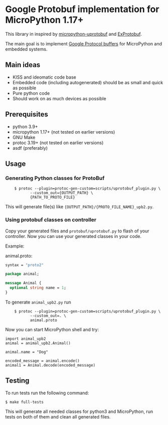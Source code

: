 # Google Protobuf implementation for MicroPython 1.17+

This library in inspired by [micropython-uprotobuf](https://github.com/jazzycamel/micropython-uprotobuf) and [ExProtobuf](https://github.com/elixir-protobuf/protobuf).

The main goal is to implement [Google Protocol buffers](https://developers.google.com/protocol-buffers) for MicroPython and embedded systems.

## Main ideas

* KISS and ideomatic code base
* Embedded code (including autogenerated) should be as small and quick as possible
* Pure python code
* Should work on as much devices as possible

## Prerequisites

* python 3.9+
* micropython 1.17+ (not tested on earlier versions)
* GNU Make
* protoc 3.19+ (not tested on earlier versions)
* asdf (preferably)

## Usage

### Generating Python classes for ProtoBuf

```shell
	$ protoc --plugin=protoc-gen-custom=scripts/uprotobuf_plugin.py \
           --custom_out={OUTPUT_PATH} \
           {PATH_TO_PROTO_FILE}
```

This will generate file(s) like `{OUTPUT_PATH}/{PROTO_FILE_NAME}_upb2.py`.

### Using protobuf classes on controller

Copy your generated files and `protobuf/uprotobuf.py` to flash of your controller.
Now you can use your generated classes in your code.

Example:

animal.proto:

```protobuf
syntax = "proto2"

package animal;

message Animal {
  optional string name = 1;
}
```

To generate `animal_upb2.py` run

```shell
	$ protoc --plugin=protoc-gen-custom=scripts/uprotobuf_plugin.py \
           --custom_out=. \
           animal.proto
```

Now you can start MicroPython shell and try:
```
import animal_upb2
animal = animal_upb2.Animal()

animal.name = "Dog"

encoded_message = animal.encode() 
animal1 = Animal.decode(encoded_message)

```

## Testing

To run tests run the following command:

```shell
$ make full-tests
```

This will generate all needed classes for python3 and MicroPython, run tests on both of them and clean all generated files.
